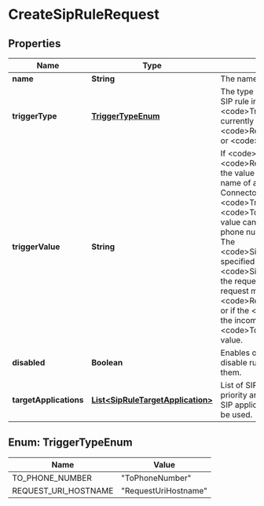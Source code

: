 

# CreateSipRuleRequest


## Properties

| Name | Type | Description | Notes |
|------------ | ------------- | ------------- | -------------|
|**name** | **String** | The name of the SIP rule. |  |
|**triggerType** | [**TriggerTypeEnum**](#TriggerTypeEnum) | The type of trigger assigned to the SIP rule in &lt;code&gt;TriggerValue&lt;/code&gt;, currently &lt;code&gt;RequestUriHostname&lt;/code&gt; or &lt;code&gt;ToPhoneNumber&lt;/code&gt;. |  |
|**triggerValue** | **String** | If &lt;code&gt;TriggerType&lt;/code&gt; is &lt;code&gt;RequestUriHostname&lt;/code&gt;, the value can be the outbound host name of an Amazon Chime Voice Connector. If &lt;code&gt;TriggerType&lt;/code&gt; is &lt;code&gt;ToPhoneNumber&lt;/code&gt;, the value can be a customer-owned phone number in the E164 format. The &lt;code&gt;SipMediaApplication&lt;/code&gt; specified in the &lt;code&gt;SipRule&lt;/code&gt; is triggered if the request URI in an incoming SIP request matches the &lt;code&gt;RequestUriHostname&lt;/code&gt;, or if the &lt;code&gt;To&lt;/code&gt; header in the incoming SIP request matches the &lt;code&gt;ToPhoneNumber&lt;/code&gt; value. |  |
|**disabled** | **Boolean** | Enables or disables a rule. You must disable rules before you can delete them. |  [optional] |
|**targetApplications** | [**List&lt;SipRuleTargetApplication&gt;**](SipRuleTargetApplication.md) | List of SIP media applications with priority and AWS Region. Only one SIP application per AWS Region can be used. |  |



## Enum: TriggerTypeEnum

| Name | Value |
|---- | -----|
| TO_PHONE_NUMBER | &quot;ToPhoneNumber&quot; |
| REQUEST_URI_HOSTNAME | &quot;RequestUriHostname&quot; |



